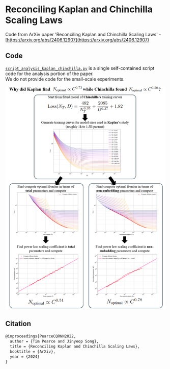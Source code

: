 # Reconciling Kaplan and Chinchilla Scaling Laws
Code from ArXiv paper 'Reconciling Kaplan and Chinchilla Scaling Laws' - [https://arxiv.org/abs/2406.12907](https://arxiv.org/abs/2406.12907) 

## Code
[```script_analysis_kaplan_chinchilla.py```](script_analysis_kaplan_chinchilla.py) is a single self-contained script code for the analysis portion of the paper.  
We do not provide code for the small-scale experiments.

<img height="700" src="kap_chin_splash.png">

## Citation
```
@inproceedings{PearceCQRNN2022,
  author = {Tim Pearce and Jinyeop Song},
  title = {Reconciling Kaplan and Chinchilla Scaling Laws},
  booktitle = {ArXiv},
  year = {2024}
}
```

